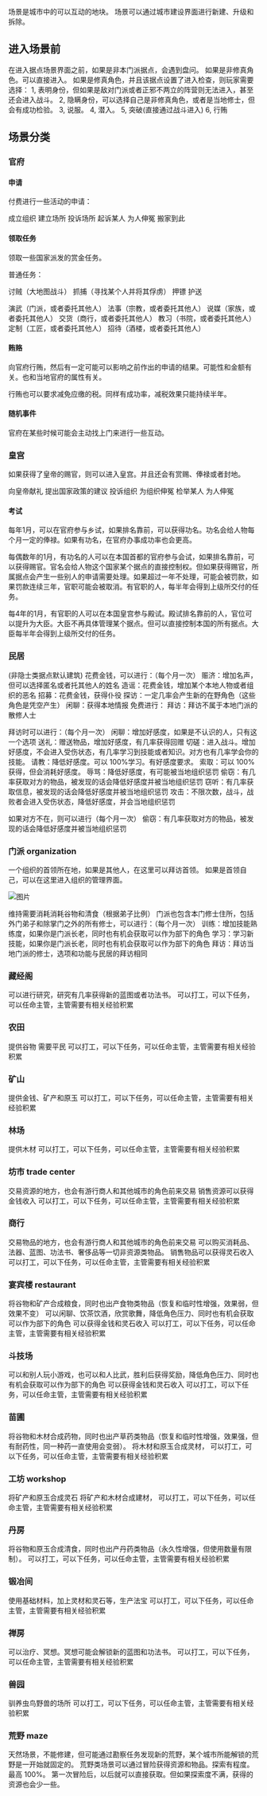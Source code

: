 场景是城市中的可以互动的地块。
场景可以通过城市建设界面进行新建、升级和拆除。

## 进入场景前

在进入据点场景界面之前，如果是非本门派据点，会遇到盘问。
如果是非修真角色。可以直接进入。
如果是修真角色，并且该据点设置了进入检查，则玩家需要选择：
1, 表明身份，但如果是敌对门派或者正邪不两立的阵营则无法进入，甚至还会进入战斗。
2, 隐瞒身份，可以选择自己是非修真角色，或者是当地修士，但会有成功检验。
3, 说服。
4, 潜入。
5, 突破(直接通过战斗进入)
6, 行贿

## 场景分类

### 官府

#### 申请

付费进行一些活动的申请：

成立组织
建立场所
投诉场所
起诉某人
为人伸冤
搬家到此

#### 领取任务

领取一些国家派发的赏金任务。

普通任务：

讨贼（大地图战斗）
抓捕（寻找某个人并将其俘虏）
押镖
护送

演武（门派，或者委托其他人）
法事（宗教，或者委托其他人）
说媒（家族，或者委托其他人）
交货（商行，或者委托其他人）
教习（书院，或者委托其他人）
定制（工匠，或者委托其他人）
招待（酒楼，或者委托其他人）

#### 贿赂

向官府行贿，然后有一定可能可以影响之前作出的申请的结果。可能性和金额有关。也和当地官府的属性有关。

行贿也可以要求减免应缴的税。同样有成功率，减税效果只能持续半年。


#### 随机事件

官府在某些时候可能会主动找上门来进行一些互动。

### 皇宫

如果获得了皇帝的赐官，则可以进入皇宫。并且还会有赏赐、俸禄或者封地。

向皇帝献礼
提出国家政策的建议
投诉组织
为组织伸冤
检举某人
为人伸冤

#### 考试

每年1月，可以在官府参与乡试，如果排名靠前，可以获得功名。功名会给人物每个月一定的俸禄。如果有功名，在官府办事成功率也会更高。

每偶数年的1月，有功名的人可以在本国首都的官府参与会试，如果排名靠前，可以获得赐官。官名会给人物这个国家某个据点的直接控制权。但如果获得赐官，所属据点会产生一些别人的申请需要处理。如果超过一年不处理，可能会被罚款，如果罚款连续三年，官职可能会被取消。有官职的人，每半年会得到上级所交付的任务。

每4年的1月，有官职的人可以在本国皇宫参与殿试。殿试排名靠前的人，官位可以提升为大臣。大臣不再具体管理某个据点。但可以直接控制本国的所有据点。大臣每半年会得到上级所交付的任务。

### 民居

(非隐士类据点默认建筑)
花费金钱，可以进行：（每个月一次）
赈济：增加名声，但可以选择匿名或者托其他人的姓名
造谣：花费金钱，增加某个本地人物或者组织的恶名
招募：花费金钱，获得仆役
探访：一定几率会产生新的在野角色（这些角色是凭空产生）
闲聊：获得本地情报
免费进行：
拜访：拜访不属于本地门派的散修人士

拜访时可以进行：（每个月一次）
闲聊：增加好感度，如果是不认识的人，只有这一个选项
送礼：赠送物品，增加好感度，有几率获得回赠
切磋：进入战斗。增加好感度，不会进入受伤状态，有几率学习到技能或者知识。对方也有几率学会你的技能。
请教：降低好感度。可以 100%学习。有好感度要求。
索取：可以 100%获得，但会消耗好感度。
辱骂：降低好感度，有可能被当地组织惩罚
偷窃：有几率获取对方的物品，被发现的话会降低好感度并被当地组织惩罚
窃听：有几率获取信息，被发现的话会降低好感度并被当地组织惩罚
攻击：不限次数，战斗，战败者会进入受伤状态，降低好感度，并会当地组织惩罚

如果对方不在，则可以进行（每个月一次）
偷窃：有几率获取对方的物品，被发现的话会降低好感度并被当地组织惩罚

### 门派 organization

一个组织的首领所在地，如果是其他人，在这里可以拜访首领。
如果是首领自己，可以在这里进入组织的管理界面。

![图片](/api/project/8230101/files/26598627/imagePreview)

维持需要消耗消耗谷物和清食（根据弟子比例）
门派也包含本门修士住所，包括外门弟子和除掌门之外的所有修士，可以进行：（每个月一次）
训练：增加技能熟练度，如果你是门派长老，同时也有机会获取可以作为部下的角色
学习：学习新技能，如果你是门派长老，同时也有机会获取可以作为部下的角色
拜访：拜访当地门派的修士，选项和功能与民居的拜访相同

### 藏经阁

可以进行研究，研究有几率获得新的蓝图或者功法书。
可以打工，可以下任务，可以任命主管，主管需要有相关经验积累

### 农田

提供谷物
需要平民
可以打工，可以下任务，可以任命主管，主管需要有相关经验积累

### 矿山

提供金钱、矿产和原玉
可以打工，可以下任务，可以任命主管，主管需要有相关经验积累

### 林场

提供木材
可以打工，可以下任务，可以任命主管，主管需要有相关经验积累

### 坊市 trade center

交易资源的地方，也会有游行商人和其他城市的角色前来交易
销售资源可以获得金钱收入
可以打工，可以下任务，可以任命主管，主管需要有相关经验积累

### 商行

交易物品的地方，也会有游行商人和其他城市的角色前来交易
可以购买消耗品、法器、蓝图、功法书、奢侈品等一切非资源类物品。
销售物品可以获得灵石收入
可以打工，可以下任务，可以任命主管，主管需要有相关经验积累

### 宴宾楼 restaurant

将谷物和矿产合成粮食，同时也出产食物类物品（恢复和临时性增强，效果弱，但效果不变）
可以闲聊、饮茶饮酒，欣赏歌舞，降低角色压力、同时也有机会获取可以作为部下的角色
可以获得金钱和灵石收入
可以打工，可以下任务，可以任命主管，主管需要有相关经验积累

### 斗技场

可以和别人玩小游戏，也可以和人比武，胜利后获得奖励，降低角色压力、同时也有机会获取可以作为部下的角色
可以获得金钱和灵石收入
可以打工，可以下任务，可以任命主管，主管需要有相关经验积累

### 苗圃

将谷物和木材合成药物，同时也出产草药类物品（恢复和临时性增强，效果强，但有耐药性，同一种药一直使用会变弱）。
将木材和原玉合成灵材，
可以打工，可以下任务，可以任命主管，主管需要有相关经验积累

### 工坊 workshop

将矿产和原玉合成灵石
将矿产和木材合成建材，
可以打工，可以下任务，可以任命主管，主管需要有相关经验积累

### 丹房

将谷物和原玉合成清食，同时也出产丹药类物品（永久性增强，但使用数量有限制）。
可以打工，可以下任务，可以任命主管，主管需要有相关经验积累

### 锻冶间

使用基础材料，加上灵材和灵石等，生产法宝
可以打工，可以下任务，可以任命主管，主管需要有相关经验积累

### 禅房

可以治疗、冥想。冥想可能会解锁新的蓝图和功法书。
可以打工，可以下任务，可以任命主管，主管需要有相关经验积累

### 兽园

驯养虫鸟野兽的场所
可以打工，可以下任务，可以任命主管，主管需要有相关经验积累

### 荒野 maze

天然场景，不能修建，但可能通过勘察任务发现新的荒野，某个城市所能解锁的荒野是一开始就固定的。
荒野类场景可以通过冒险获得资源和物品。探索有程度。最高 100%。
第一次冒险后，以后就可以直接获取。但如果探索度不满，获得的资源也会少一些。

